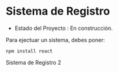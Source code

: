 <h1> Sistema de Registro </h1>

- Estado del Proyecto : En construcción.

Para ejectuar un sistema, debes poner: 

``` npm install react ```

Sistema de Registro 2 
